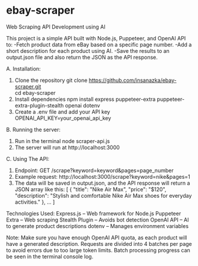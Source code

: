 # ebay-scraper
Web Scraping API Development using AI

This project is a simple API built with Node.js, Puppeteer, and OpenAI API to:
    -Fetch product data from eBay based on a specific page number.
    -Add a short description for each product using AI.
    -Save the results to an output.json file and also return the JSON as the API response.

A. Installation:
1. Clone the repository
	git clone https://github.com/insanazka/ebay-scraper.git  
	cd ebay-scraper 
2. Install dependencies
	npm install express puppeteer-extra puppeteer-extra-plugin-stealth openai dotenv  
3. Create a .env file and add your API key
	OPENAI_API_KEY=your_openai_api_key

B. Running the server:
1. Run in the terminal
	node scraper-api.js  
2. The server will run at
	http://localhost:3000  

C. Using The API:
1. Endpoint: GET /scrape?keyword=keyword&pages=page_number
2. Example request:
	http://localhost:3000/scrape?keyword=nike&pages=1  
3. The data will be saved in output.json, and the API response will return a JSON array like this:
	[
  		{
    			"title": "Nike Air Max",
    			"price": "$120",
    			"description": "Stylish and comfortable Nike Air Max shoes for everyday activities."
  		},
  		...
	]

Technologies Used:
Express.js – Web framework for Node.js
Puppeteer Extra – Web scraping
Stealth Plugin – Avoids bot detection
OpenAI API – AI to generate product descriptions
dotenv – Manages environment variables

Note:
Make sure you have enough OpenAI API quota, as each product will have a generated description.
Requests are divided into 4 batches per page to avoid errors due to too large token limits.
Batch processing progress can be seen in the terminal console log.


